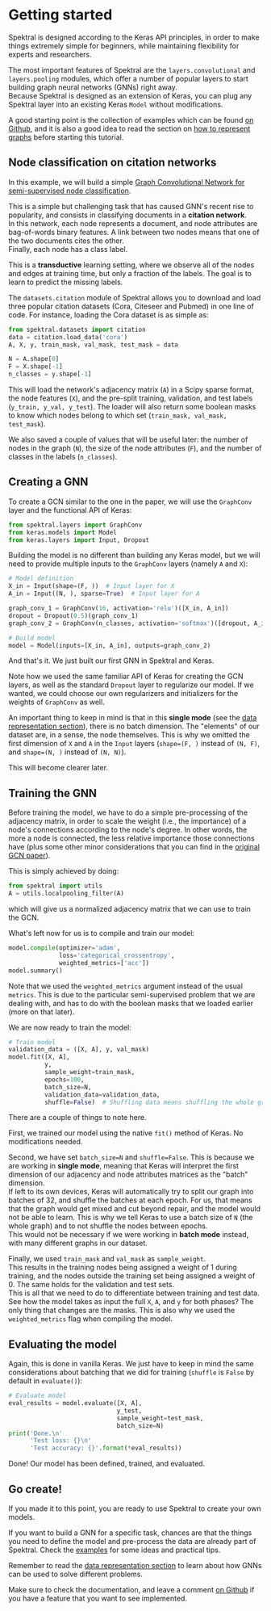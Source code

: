 # Getting started

Spektral is designed according to the Keras API principles, in order to make things extremely simple for beginners, while maintaining flexibility for experts and researchers.  

The most important features of Spektral are the `layers.convolutional` and `layers.pooling` modules, which offer a number of popular layers to start building graph neural networks (GNNs) right away.     
Because Spektral is designed as an extension of Keras, you can plug any Spektral layer into an existing Keras `Model` without modifications. 

A good starting point is the collection of examples which can be found [on Github](https://github.com/danielegrattarola/spektral/tree/master/examples), and it is also a good idea to read the section on [how to represent graphs](https://danielegrattarola.github.io/spektral/data/) before starting this tutorial. 


## Node classification on citation networks

In this example, we will build a simple [Graph Convolutional Network for semi-supervised node classification](https://arxiv.org/abs/1609.02907).

This is a simple but challenging task that has caused GNN's recent rise to popularity, and consists in classifying documents in a **citation network**.   
In this network, each node represents a document, and node attributes are bag-of-words binary features. 
A link between two nodes means that one of the two documents cites the other.   
Finally, each node has a class label.

This is a **transductive** learning setting, where we observe all of the nodes and edges at training time, but only a fraction of the labels. The goal is to learn to predict the missing labels.

The `datasets.citation` module of Spektral allows you to download and load three popular citation datasets (Cora, Citeseer and Pubmed) in one line of code. For instance, loading the Cora dataset is as simple as: 

```python
from spektral.datasets import citation
data = citation.load_data('cora')
A, X, y, train_mask, val_mask, test_mask = data

N = A.shape[0]
F = X.shape[-1]
n_classes = y.shape[-1]
```

This will load the network's adjacency matrix (`A`) in a Scipy sparse format, the node features (`X`), and the pre-split training, validation, and test labels (`y_train, y_val, y_test`). The loader will also return some boolean masks to know which nodes belong to which set (`train_mask, val_mask, test_mask`).

We also saved a couple of values that will be useful later: the number of nodes in the graph (`N`), the size of the node attributes (`F`), and the number of classes in the labels (`n_classes`).


## Creating a GNN

To create a GCN similar to the one in the paper, we will use the `GraphConv` layer and the functional API of Keras:

```python
from spektral.layers import GraphConv
from keras.models import Model
from keras.layers import Input, Dropout
```

Building the model is no different than building any Keras model, but we will need to provide multiple inputs to the `GraphConv` layers (namely `A` and `X`):

```python
# Model definition
X_in = Input(shape=(F, ))  # Input layer for X
A_in = Input((N, ), sparse=True)  # Input layer for A

graph_conv_1 = GraphConv(16, activation='relu')([X_in, A_in])
dropout = Dropout(0.5)(graph_conv_1)
graph_conv_2 = GraphConv(n_classes, activation='softmax')([dropout, A_in])

# Build model
model = Model(inputs=[X_in, A_in], outputs=graph_conv_2)
```

And that's it. We just built our first GNN in Spektral and Keras. 

Note how we used the same familiar API of Keras for creating the GCN layers, as well as the standard `Dropout` layer to regularize our model. If we wanted, we could choose our own regularizers and initializers for the weights of `GraphConv` as well.

An important thing to keep in mind is that in this **single mode** (see the [data representation section](https://danielegrattarola.github.io/spektral/data/)), there is no batch dimension. The "elements" of our dataset are, in a sense, the node themselves. This is why we omitted the first dimension of `X` and `A` in the `Input` layers (`shape=(F, )` instead of `(N, F)`, and `shape=(N, )` instead of `(N, N)`). 

This will become clearer later. 

## Training the GNN

Before training the model, we have to do a simple pre-processing of the adjacency matrix, in order to scale the weight (i.e., the importance) of a node's connections according to the node's degree. In other words, the more a node is connected, the less relative importance those connections have (plus some other minor considerations that you can find in the [original GCN paper](https://arxiv.org/abs/1609.02907)).  

This is simply achieved by doing:

```python
from spektral import utils
A = utils.localpooling_filter(A)
```

which will give us a normalized adjacency matrix that we can use to train the GCN. 

What's left now for us is to compile and train our model: 

```python
model.compile(optimizer='adam',
              loss='categorical_crossentropy',
              weighted_metrics=['acc'])
model.summary()
```

Note that we used the `weighted_metrics` argument instead of the usual `metrics`. This is due to the particular semi-supervised problem that we are dealing with, and has to do with the boolean masks that we loaded earlier (more on that later).

We are now ready to train the model:

```python
# Train model
validation_data = ([X, A], y, val_mask)
model.fit([X, A],
          y,
          sample_weight=train_mask,
          epochs=100,
          batch_size=N,
          validation_data=validation_data,
          shuffle=False)  # Shuffling data means shuffling the whole graph
``` 

There are a couple of things to note here.

First, we trained our model using the native `fit()` method of Keras. No modifications needed.

Second, we have set `batch_size=N` and `shuffle=False`. This is because we are working in **single mode**, meaning that Keras will interpret the first dimension of our adjacency and node attributes matrices as the "batch" dimension.    
If left to its own devices, Keras will automatically try to split our graph into batches of 32, and shuffle the batches at each epoch. For us, that means that the graph would get mixed and cut beyond repair, and the model would not be able to learn. This is why we tell Keras to use a batch size of `N` (the whole graph) and to not shuffle the nodes between epochs.  
This would not be necessary if we were working in **batch mode** instead, with many different graphs in our dataset. 

Finally, we used `train_mask` and `val_mask` as `sample_weight`.   
This results in the training nodes being assigned a weight of 1 during training, and the nodes outside the training set being assigned a weight of 0. The same holds for the validation and test sets.    
This is all that we need to do to differentiate between training and test data. See how the model takes as input the full `X`, `A`, and `y` for both phases? The only thing that changes are the masks. This is also why we used the `weighted_metrics` flag when compiling the model. 

## Evaluating the model

Again, this is done in vanilla Keras. We just have to keep in mind the same considerations about batching that we did for training (`shuffle` is `False` by default in `evaluate()`): 

```python
# Evaluate model
eval_results = model.evaluate([X, A],
                              y_test,
                              sample_weight=test_mask,
                              batch_size=N)
print('Done.\n'
      'Test loss: {}\n'
      'Test accuracy: {}'.format(*eval_results))
```

Done! Our model has been defined, trained, and evaluated.

## Go create!

If you made it to this point, you are ready to use Spektral to create your own models. 

If you want to build a GNN for a specific task, chances are that the things you need to define the model and pre-process the data are already part of Spektral. Check the [examples](https://github.com/danielegrattarola/spektral/tree/master/examples) for some ideas and practical tips.

Remember to read the [data representation section](https://danielegrattarola.github.io/spektral/data/) to learn about how GNNs can be used to solve different problems. 

Make sure to check the documentation, and leave a comment [on Github](https://github.com/danielegrattarola/spektral) if you have a feature that you want to see implemented. 
